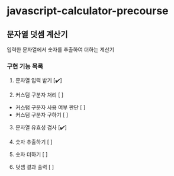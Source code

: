 # javascript-calculator-precourse

## 문자열 덧셈 계산기

입력한 문자열에서 숫자를 추출하여 더하는 계산기

### 구현 기능 목록

1. 문자열 입력 받기 [✔️]

2. 커스텀 구분자 처리 [ ]

- 커스텀 구분자 사용 여부 판단 [ ]
- 커스텀 구분자 구하기 [ ]

3. 문자열 유효성 검사 [✔️]

4. 숫자 추출하기 [ ]

5. 숫자 더하기 [ ]

6. 덧셈 결과 출력 [ ]
